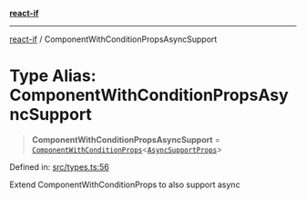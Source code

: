 [**react-if**](../README.md)

***

[react-if](../globals.md) / ComponentWithConditionPropsAsyncSupport

# Type Alias: ComponentWithConditionPropsAsyncSupport

> **ComponentWithConditionPropsAsyncSupport** = [`ComponentWithConditionProps`](ComponentWithConditionProps.md)\<[`AsyncSupportProps`](../interfaces/AsyncSupportProps.md)\>

Defined in: [src/types.ts:56](https://github.com/romac/react-if/blob/d4e642781214f59311f1912d5fec32e1e3837d6a/src/types.ts#L56)

Extend ComponentWithConditionProps
to also support async
